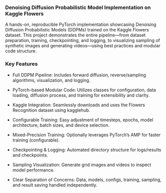 ### Denoising Diffusion Probabilistic Model Implementation on Kaggle Flowers
A hands-on, reproducible PyTorch implementation showcasing Denoising Diffusion Probabilistic Models (DDPMs) trained on the Kaggle Flowers dataset. This project demonstrates the entire pipeline—from dataset preparation, training, checkpointing, and logging, to visualizing sampling of synthetic images and generating videos—using best practices and modular code structure.

### Key Features
- Full DDPM Pipeline: Includes forward diffusion, reverse/sampling algorithms, visualization, and logging.

- PyTorch-based Modular Code: Utilizes classes for configuration, data loading, diffusion process, and training for extensibility and clarity.

- Kaggle Integration: Seamlessly downloads and uses the Flowers Recognition dataset using kagglehub.

- Configurable Training: Easy adjustment of timesteps, epochs, model architecture, batch sizes, and device selection.

- Mixed-Precision Training: Optionally leverages PyTorch’s AMP for faster training (configurable).

- Checkpointing & Logging: Automated directory structure for logs/results and checkpoints.

- Sampling Visualization: Generate grid images and videos to inspect model performance.

- Clear Separation of Concerns: Data, models, configs, training, sampling, and result saving handled independently.


